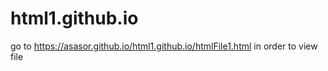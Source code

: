 # html1.github.io
go to https://asasor.github.io/html1.github.io/htmlFile1.html in order to view file
